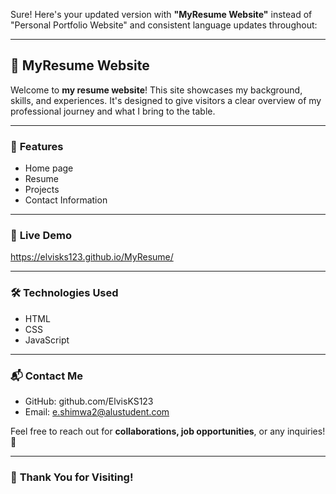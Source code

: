 Sure! Here's your updated version with **"MyResume Website"** instead of "Personal Portfolio Website" and consistent language updates throughout:

---

## 📄 **MyResume Website**

Welcome to **my resume website**! This site showcases my background, skills, and experiences. It's designed to give visitors a clear overview of my professional journey and what I bring to the table.

---

### 🚀 **Features**

* Home page
* Resume
* Projects
* Contact Information
  

---

### 🔗 **Live Demo**

https://elvisks123.github.io/MyResume/

---

### 🛠️ **Technologies Used**

* HTML
* CSS
* JavaScript

---

### 📬 **Contact Me**

* GitHub: github.com/ElvisKS123
* Email: e.shimwa2@alustudent.com

Feel free to reach out for **collaborations, job opportunities**, or any inquiries! 🚀

---

### 🙏 **Thank You for Visiting!**
